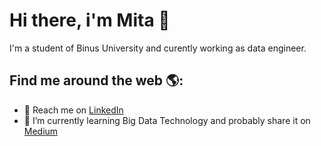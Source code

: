# Hi there, i'm Mita  👋
<!--
<img src="https://raw.githubusercontent.com/M0nica/M0nica/master/gh-header-image-cropped.png" alt="banner that says Monica Powell - software engineer, content creator and community organizer alongside a cartoon illustration of Monica">
-->
I'm a student of Binus University and curently working as data engineer.


## Find me around the web 🌎: 
<!--
<a href="https://github.com/sponsors/M0nica"><img align="left" width="150" height="150" src="https://github.com/M0nica/M0nica/blob/main/octomonica/m0nica-octocat-rotating.gif?raw=true"></a>
-->
-  💼 Reach me on <a href="https://www.linkedin.com/in/paramita-daniswari-271619144/">LinkedIn</a> 
-  🌱 I’m currently learning Big Data Technology and probably share it on <a href="https://medium.com/@daniswari-paramita/">Medium</a> 

<!--
**danisw/danisw** is a ✨ _special_ ✨ repository because its `README.md` (this file) appears on your GitHub profile.

Here are some ideas to get you started:

- 🔭 I’m currently working on ...
- 🌱 I’m currently learning ...
- 👯 I’m looking to collaborate on ...
- 🤔 I’m looking for help with ...
- 💬 Ask me about ...
- 📫 How to reach me: ...
- 😄 Pronouns: ...
- ⚡ Fun fact: ...
-->
